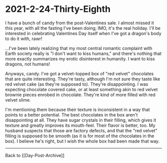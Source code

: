 # 2021-2-24-Thirty-Eighth

I have a bunch of candy from the post-Valentines sale.  I almost missed it this year, with all the fasting I've been doing; IMO, it's the real holiday.  I'll be interested in celebrating Valentines Day itself when I've got a dragon's body to do it with, rawr!

...I've been lately realizing that my most central romantic complaint with Earth society really is "I don't want to kiss humans," and there's nothing that more exactly summarizes my erotic disinterest in humanity.  I want to kiss dragons, not humans!

Anyways, candy.  I've got a velvet-topped box of "red velvet" chocolates that are quite interesting.  They're tasty, although I'm not sure they taste like red velvet cake (as they're supposed to).  They're disappointing.  I was expecting chocolate covered cake, or at least something akin to red velvet brownie pieces enrobed in chocolate.  They're kind of more filled with red velvet slime.

I'm mentioning them because their texture is inconsistent in a way that points to a better potential.  The best chocolates in the box aren't disappointing at all.  They have sugar crystals in their filling, which gives it texture and greatly improves its mouth-feel.  Their flavor is better, too.  My husband suspects that those are factory defects, and that the "red velvet" filling is supposed to be smooth (as it is for most of the chocolates in the box).  I believe he's right, but I wish the whole box had been made that way.

---

Back to [[Day-Post-Archive]]